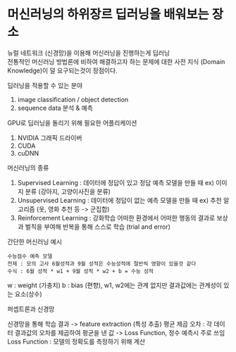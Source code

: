 # 머신러닝의 하위장르 딥러닝을 배워보는 장소  

뉴럴 네트워크 (신경망)을 이용해 머신러닝을 진행하는게 딥러닝   
전통적인 머신러닝 방법론에 비하여 해결하고자 하는 문제에 대한 사전 지식 (Domain Knowledge)이 덜 요구되는것이 장점이다.

딥러닝을 적용할 수 있는 분야
1. image classification / object detection
2. sequence data 분석 & 예측


GPU로 딥러닝을 돌리기 위해 필요한 어플리케이션
1. NVIDIA 그래픽 드라이버
2. CUDA
3. cuDNN

머신러닝의 종류  
1. Supervised Learning : 데이터에 정답이 있고 정답 예측 모델을 만들 때 ex) 이미지 분류 (강아지, 고양이사진을 분류)
2. Unsupervised Learning : 데이터에 정답이 없는 예측 모델을 만들 때 ex) 추천 알고리즘 (옷, 영화 추천 등 -> 군집합)
3. Reinforcement Learning : 강화학습 어떠한 환경에서 어떠한 행동의 결과로 보상과 벌칙을 부여해 반복을 통해 스스로 학습 (trial and error)

간단한 머신러닝 예시

```commandline
수능점수 예측 모델
전제 : 모의 고사 6월성적과 9월 성적은 수능성적에 절반씩 영향이 있을것 같다
수식 : 6월 성적 * w1 + 9월 성적 * w2 + b = 수능 성적
```
w : weight (가충치)
b : bias (편향), w1, w2에는 관계 없지만 결과값에는 관계성이 있는 요소(상수)

퍼셉트론과 신경망  

신경망을 통해 학습 결과 -> feature extraction (특성 추출)
평균 제곱 오차 : 각 데이터 결과값의 오차를 제곱하여 평균을 낸 값 -> Loss Function, 정수 예측시 주로 쓰임
Loss Function : 모델의 정확도를 측정하기 위해 계산